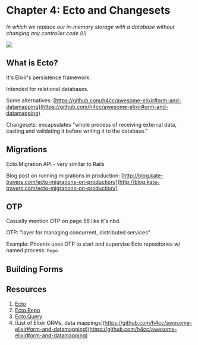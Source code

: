 # Chapter 4: Ecto and Changesets

_In which we replace our in-memory storage with a database without changing any controller code (!!)_

![](https://media.giphy.com/media/12mgnOzTJzwtjy/giphy.gif)

## What is Ecto?

It's Elixir's persistence framework.

Intended for relational databases.

Some alternatives: [https://github.com/h4cc/awesome-elixir#orm-and-datamapping](https://github.com/h4cc/awesome-elixir#orm-and-datamapping)

Changesets: encapsulates "whole process of receiving external data, casting and validating it before writing it to the database."


## Migrations

Ecto.Migration API - very similar to Rails

Blog post on running migrations in production: [http://blog.kate-travers.com/ecto-migrations-on-production/](http://blog.kate-travers.com/ecto-migrations-on-production/)

## OTP

Casually mention OTP on page 56 like it's nbd.

OTP: "layer for managing concurrent, distributed services"

Example: Phoenix uses OTP to start and supervise Ecto repositories w/ named process: `Repo`

## Building Forms




## Resources

1. [Ecto](https://hexdocs.pm/ecto/Ecto.html)
2. [Ecto.Repo](https://hexdocs.pm/ecto/Ecto.Repo.html)
3. [Ecto.Query](https://hexdocs.pm/ecto/Ecto.Query.html)
4. [List of Elixir ORMs, data mappings](https://github.com/h4cc/awesome-elixir#orm-and-datamapping](https://github.com/h4cc/awesome-elixir#orm-and-datamapping)
